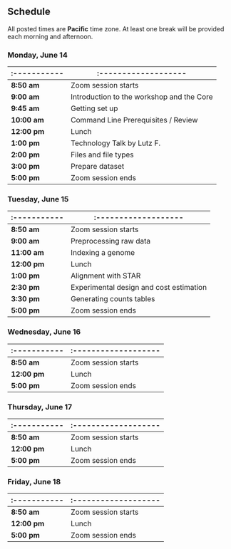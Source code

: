## Schedule

All posted times are **Pacific** time zone. At least one break will be provided each morning and afternoon.

### Monday, June 14

| :----------- | :-------------------                      |
| ------------ | ----------------------------------------- |
| **8:50 am**  | Zoom session starts                       |
| **9:00 am**  | Introduction to the workshop and the Core |
| **9:45 am**  | Getting set up                            |
| **10:00 am** | Command Line Prerequisites / Review       |
| **12:00 pm** | Lunch                                     |
| **1:00 pm**  | Technology Talk by Lutz F.                |
| **2:00 pm**  | Files and file types                      |
| **3:00 pm**  | Prepare dataset                           |
| **5:00 pm**  | Zoom session ends                         |

### Tuesday, June 15

| :----------- | :-------------------                    |
| ------------ | --------------------------------------- |
| **8:50 am**  | Zoom session starts                     |
| **9:00 am**  | Preprocessing raw data                  |
| **11:00 am** | Indexing a genome                       |
| **12:00 pm** | Lunch                                   |
| **1:00 pm**  | Alignment with STAR                     |
| **2:30 pm**  | Experimental design and cost estimation |
| **3:30 pm**  | Generating counts tables                |
| **5:00 pm**  | Zoom session ends                       |

### Wednesday, June 16

| :----------- | :------------------- |
| ------------ | -------------------- |
| **8:50 am**  | Zoom session starts  |
| **12:00 pm** | Lunch                |
| **5:00 pm**  | Zoom session ends    |

### Thursday, June 17

| :----------- | :------------------- |
| ------------ | -------------------- |
| **8:50 am**  | Zoom session starts  |
| **12:00 pm** | Lunch                |
| **5:00 pm**  | Zoom session ends    |

### Friday, June 18

| :----------- | :------------------- |
| ------------ | -------------------- |
| **8:50 am**  | Zoom session starts  |
| **12:00 pm** | Lunch                |
| **5:00 pm**  | Zoom session ends    |
